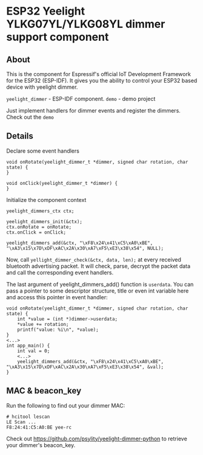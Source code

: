 # ESP32 Yeelight YLKG07YL/YLKG08YL dimmer support component

## About

This is the component for Espressif's official IoT Development Framework for the ESP32 (ESP-IDF).
It gives you the ability to control your ESP32 based device with yeelight dimmer.

`yeelight_dimmer` - ESP-IDF component.
`demo` - demo project

Just implement handlers for dimmer events and register the dimmers. Check out the `demo`

## Details

Declare some event handlers
```
void onRotate(yeelight_dimmer_t *dimmer, signed char rotation, char state) {
}

void onClick(yeelight_dimmer_t *dimmer) {
}

```


Initialize the component context
```
yeelight_dimmers_ctx ctx;

yeelight_dimmers_init(&ctx);
ctx.onRotate = onRotate;
ctx.onClick = onClick;

yeelight_dimmers_add(&ctx, "\xF8\x24\x41\xC5\xA0\xBE", "\xA3\x15\x7D\xDF\xAC\x2A\x30\xA7\xF5\xE3\x38\x54", NULL);
```

Now, call `yellight_dimmer_check(&ctx, data, len);` at every received bluetooth advertising packet. It will check, parse, decrypt the packet data and call the corresponding event handlers.

The last argument of yeelight_dimmers_add() function is `userdata`. You can pass a pointer to some descriptor structure, title or even int variable here and access this pointer in event handler:

```
void onRotate(yeelight_dimmer_t *dimmer, signed char rotation, char state) {
	int *value = (int *)dimmer->userdata;
	*value += rotation;
	printf("value: %i\n", *value);
}
<...>
int app_main() {
	int val = 0;
	<...>
	yeelight_dimmers_add(&ctx, "\xF8\x24\x41\xC5\xA0\xBE", "\xA3\x15\x7D\xDF\xAC\x2A\x30\xA7\xF5\xE3\x38\x54", &val);
}
```


## MAC & beacon_key
Run the following to find out your dimmer MAC:
```
# hcitool lescan
LE Scan ...
F8:24:41:C5:A0:BE yee-rc
```

Check out https://github.com/psylity/yeelight-dimmer-python to retrieve your dimmer's beacon_key.
